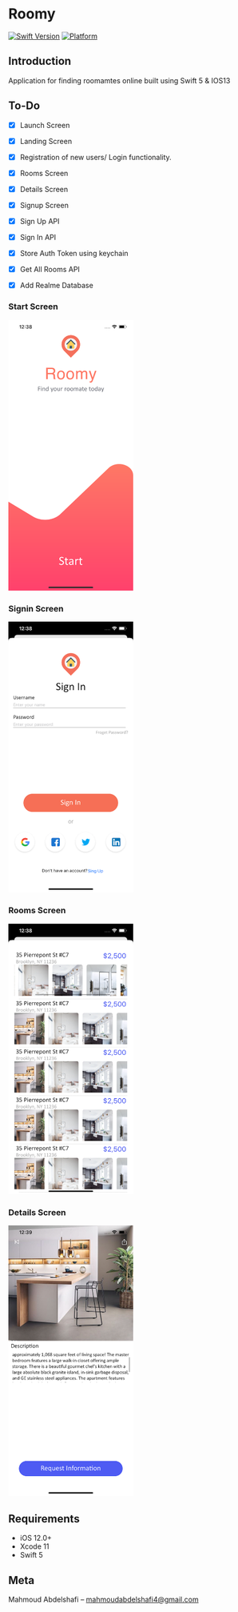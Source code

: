 # Roomy
[![Swift Version][swift-image]][swift-url]
[![Platform](https://img.shields.io/cocoapods/p/LFAlertController.svg?style=flat)](https://www.apple.com/ios/ios-12/)


## Introduction

Application for finding roomamtes online built using Swift 5 & IOS13


## To-Do
- [x] Launch Screen
- [x] Landing Screen
- [x] Registration of new users/ Login functionality.
- [x] Rooms Screen
- [x] Details Screen
- [x] Signup Screen
- [x] Sign Up API
- [x] Sign In API
- [x] Store Auth Token using keychain
- [x] Get All Rooms API
- [x] Add Realme Database


### Start Screen
<img src= "images/Start.png" width="250" > 

### Signin Screen
<img src= "images/SignIn.png" width="250" >

### Rooms Screen
<img src= "images/Home.png" width="250" >   

### Details Screen
<img src= "images/Info.png" width="250" >




## Requirements

- iOS 12.0+
- Xcode 11
- Swift 5  


## Meta

Mahmoud Abdelshafi – mahmoudabdelshafi4@gmail.com


[swift-image]:https://img.shields.io/badge/swift-5.0-orange.svg?style=flat
[swift-url]: https://swift.org/

